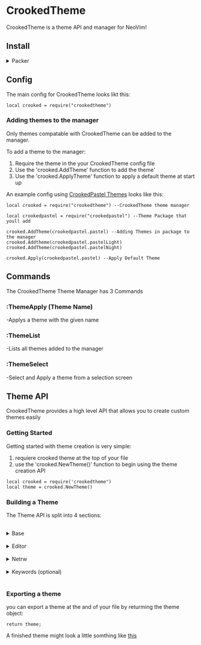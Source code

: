 # CrookedTheme

CrookedTheme is a theme API and manager for NeoVim!

## Install
<details>
 <summary>Packer</summary>

  ```
  use{'ethan-heimer/crookedtheme'}
  ```

</details>

## Config

The main config for CrookedTheme looks likt this: 

```
local crooked = require("crookedtheme")
```

### Adding themes to the manager 

Only themes compatable with CrookedTheme can be added to the manager. 

To add a theme to the manager:
1. Require the theme in the your CrookedTheme config file
2. Use the 'crooked.AddTheme' function to add the theme'
3. Use the 'crooked.ApplyTheme' function to apply a default theme at start up

An example config using [CrookedPastel Themes](https://github.com/Ethan-Heimer/CrookedPastel) looks like this:

```
local crooked = require("crookedtheme") --CrookedTheme theme manager

local crookedpastel = require("crookedpastel") --Theme Package that youll add

crooked.AddTheme(crookedpastel.pastel) --Adding Themes in package to the manager
crooked.Addtheme(crookedpastel.pastelLight)
crooked.AddTheme(crookedpastel.pastelNight)

crooked.Apply(crookedpastel.pastel) --Apply Default Theme
```
## Commands

The CrookedTheme Theme Manager has 3 Commands

### :ThemeApply (Theme Name)
-Applys a theme with the given name

### :ThemeList
-Lists all themes added to the manager

### :ThemeSelect
-Select and Apply a theme from a selection screen

## Theme API

CrookedTheme provides a high level API that allows you to create custom themes easily

### Getting Started

Getting started with theme creation is very simple:
1. requiere crooked theme at the top of your file
2. use the 'crooked.NewTheme()' function to begin using the theme creation API

```
local crooked = require('crookedtheme")
local theme = crooked.NewTheme()
```

### Building a Theme

The Theme API is split into 4 sections: 

<br>

<details>
  <summary>Base</summary>

  The Base Section contains all settings that have to do with basic code editing and files. Here are the settings you'll find:

  <details>
    <summary>number</summary>
    Changes the color of Numbers
   
    theme.base.number = {fg = (hex), bg = (hex), bold = (flag), underline = (flag), italic = (flag)}
    
  </details>

  <details>
    <summary>string</summary>
    Changes the color of Strings
   
    theme.base.string = {fg = (hex), bg = (hex), bold = (flag), underline = (flag), italic = (flag)}
    
  </details>

  <details>
    <summary>type</summary>
    Changes the color of types
   
    theme.base.type = {fg = (hex), bg = (hex), bold = (flag), underline = (flag), italic = (flag)}
    
  </details>

  <details>
    <summary>method</summary>
    Changes the color of method
   
    theme.base.method = {fg = (hex), bold = (flag), underline = (flag), italic = (flag)}
    
  </details>

  <details>
    <summary>identifier</summary>
    Changes the color of identifiers
   
    theme.base.identifier = {fg = (hex), bold = (flag), underline = (flag), italic = (flag)}
    
  </details>

  <details>
    <summary>statement</summary>
    Changes the color of Statements
   
    theme.base.statement = {fg = (hex), bold = (flag), underline = (flag), italic = (flag)}
    
  </details>

  <details>
    <summary>comment</summary>
    Changes the color of comments
   
    theme.base.comment = {fg = (hex), bold = (flag), underline = (flag), italic = (flag)}
    
  </details>

  <details>
    <summary>constant</summary>
    Changes the color of constants
   
    theme.base.number = {fg = (hex), bold = (flag), underline = (flag), italic = (flag)}
    
  </details>

  <details>
    <summary>preproc</summary>
    Changes the color of pre processors
   
    theme.base.preproc = {fg = (hex), bold = (flag), underline = (flag), italic = (flag)}
    
  </details>

  <details>
    <summary>symbol</summary>
    Changes the color of Symbols
   
    theme.base.symbol = {fg = (hex), bold = (flag), underline = (flag), italic = (flag)}
    
  </details>

  <details>
    <summary>boolean</summary>
    Changes the color of booleans
   
    theme.base.boolean = {fg = (hex), bold = (flag), underline = (flag), italic = (flag)}
    
  </details>

  <details>
    <summary>keyword</summary>
    Changes the color of keywords
   
    theme.base.keyword = {fg = (hex), bold = (flag), underline = (flag), italic = (flag)}
    
  </details>

</details>

<br>

<details>
  <summary>Editor</summary>

  The Editor section contains all settings that have to do with the text editor. Here are the settings you'll find:

   <details>
    <summary>lineNumber</summary>
    Changes the color of the line numbers
   
    theme.editor.lineNumber = {fg = (hex), bold = (flag), underline = (flag), italic = (flag)}
    
  </details>

  <details>
    <summary>colorColumn</summary>
    Changes the color of the color column
   
    theme.editor.colorColumn = {fg = (hex), bold = (flag), underline = (flag), italic = (flag)}
    
  </details>

  <details>
    <summary>background</summary>
    Changes the color of the editor background
   
    theme.editor.background = {fg = (hex), bold = (flag), underline = (flag), italic = (flag)}
    
  </details>

  <details>
    <summary>cursorColumn</summary>
    Changes the color of the cursor column
   
    theme.editor.cursorColumn = {fg = (hex), bold = (flag), underline = (flag), italic = (flag)}
    
  </details>

  <details>
    <summary>indentLine</summary>
    Changes the color of an indent line (if you have one)
   
    theme.editor.indentLine = {fg = (hex), bold = (flag), underline = (flag), italic = (flag)}
    
  </details>

  <details>
    <summary>indentScope</summary>
    Changes the color of an indent line when you are in scope (if you have one)
   
    theme.editor.indentScope = {fg = (hex), bold = (flag), underline = (flag), italic = (flag)}
    
  </details>

  <details>
    <summary>error</summary>
    Changes the color of errors
   
    theme.editor.error = {fg = (hex), bold = (flag), underline = (flag), italic = (flag)}
    
  </details>

  <details>
    <summary>warning</summary>
    Changes the color of warnings
   
    theme.editor.warning = {fg = (hex), bold = (flag), underline = (flag), italic = (flag)}
    
  </details>

  <details>
    <summary>menu</summary>
    Changes the color of float menus
   
    theme.editor.menu = {fg = (hex), bold = (flag), underline = (flag), italic = (flag)}
    
  </details>

  <details>
    <summary>title</summary>
    Changes the color of any titles
   
    theme.editor.title = {fg = (hex), bold = (flag), underline = (flag), italic = (flag)}
    
  </details>

  <details>
    <summary>search</summary>
    Changes the color of searches
   
    theme.editor.search = {fg = (hex), bold = (flag), underline = (flag), italic = (flag)}
    
  </details>

  <details>
    <summary>nontext</summary>
    Changes the color of non text elements
   
    theme.editor.nontext  = {fg = (hex), bold = (flag), underline = (flag), italic = (flag)}
    
  </details>
</details>

<br>

<details>
  <summary>Netrw</summary>

   The Netrwr section contains all settings that have to do with Netrw. Here are the settings you'll find:

   <details>
    <summary>dir</summary>
    Changes the color of directories
   
    theme.netrw.dir  = {fg = (hex), bold = (flag), underline = (flag), italic = (flag)}
    
  </details>

  <details>
    <summary>exe</summary>
    Changes the color of executables
   
    theme.netrw.exe  = {fg = (hex), bold = (flag), underline = (flag), italic = (flag)}
    
  </details>

  <details>
    <summary>symlink</summary>
    Changes the color of symlinks
   
    theme.netrw.symlink  = {fg = (hex), bold = (flag), underline = (flag), italic = (flag)}
    
  </details>

  <details>
    <summary>version</summary>
    Changes the color of the netrw version
   
    theme.netrw.version  = {fg = (hex), bold = (flag), underline = (flag), italic = (flag)}
    
  </details>

  <details>
    <summary>gray</summary>
    Changes the color of the netrw secondary color
   
    theme.netrw.gray  = {fg = (hex), bold = (flag), underline = (flag), italic = (flag)}
    
  </details>

  <details>
    <summary>comment</summary>
    Changes the color of netrw comments
   
    theme.netrw.comment  = {fg = (hex), bold = (flag), underline = (flag), italic = (flag)}
    
  </details>

  <details>
    <summary>base</summary>
    Changes the base color of netrw text
   
    theme.netrw.base  = {fg = (hex), bold = (flag), underline = (flag), italic = (flag)}
    
  </details>

  <details>
    <summary>time</summary>
    Changes the color of netrw time
   
    theme.netrw.time  = {fg = (hex), bold = (flag), underline = (flag), italic = (flag)}
    
  </details>

  <details>
    <summary>date</summary>
    Changes the color of netrw date
   
    theme.netrw.date  = {fg = (hex), bold = (flag), underline = (flag), italic = (flag)}
    
  </details>

  <details>
    <summary>change</summary>
    Changes the color of change highlighting in netrw
   
    theme.netrw.change  = {fg = (hex), bold = (flag), underline = (flag), italic = (flag)}
    
  </details>

  <details>
    <summary>cursorLine</summary>
    Changes the color of the cursor line
   
    theme.netrw.cursorLine  = {fg = (hex), bold = (flag), underline = (flag), italic = (flag)}
    
  </details>
</details>

<br>

<details>
  <summary>Keywords (optional)</summary>

   The Keywords section contains all settings that have to do with changing the colors of specific key words. These options are optional as the 'base' section covers most of these keywords. Here are the settings you'll find:

   <details>
    <summary>method</summary>
     Changes the color of the function declaration key word
   
     theme.keyword.method = {fg = (hex), bold = (flag), underline = (flag), italic = (flag)} 
  </details>

   <details>
    <summary>modifiers</summary>
    Changes the color of modifiers
   
    theme.keyword.modifier  = {fg = (hex), bold = (flag), underline = (flag), italic = (flag)}
    
  </details>

  <details>
    <summary>builtinType</summary>
    Changes the color of built in types
   
    theme.keyword.builtinType  = {fg = (hex), bold = (flag), underline = (flag), italic = (flag)}
    
  </details>

  <details>
    <summary>builtinMethod</summary>
    Changes the color of built in methods
   
    theme.keyword.builtinMethods  = {fg = (hex), bold = (flag), underline = (flag), italic = (flag)}
    
  </details>

  <details>
    <summary>builtinConstant</summary>
    Changes the color of built in constants
   
    theme.keyword.builtinConstants  = {fg = (hex), bold = (flag), underline = (flag), italic = (flag)}
    
  </details>

  <details>
    <summary>loop</summary>
    Changes the color of loop keywords (while, for, foreach)
   
    theme.keyword.loop  = {fg = (hex), bold = (flag), underline = (flag), italic = (flag)}
    
  </details>

  <details>
    <summary>returning</summary>
    Changes the color of the return keyword
   
    theme.keyword.returning  = {fg = (hex), bold = (flag), underline = (flag), italic = (flag)}
    
  </details>

  <details>
    <summary>conditional</summary>
    Changes the color of conditional keywords
   
    theme.keyword.conditional = {fg = (hex), bold = (flag), underline = (flag), italic = (flag)}
    
  </details>

  <details>
    <summary>macroConstants</summary>
    Changes the color of macro constants
   
    theme.keyword.macroConstant  = {fg = (hex), bold = (flag), underline = (flag), italic = (flag)}
    
  </details>

  <details>
    <summary>import</summary>
    Changes the color of import keywords
   
    theme.keyword.import  = {fg = (hex), bold = (flag), underline = (flag), italic = (flag)}
    
  </details>

  <details>
    <summary>define</summary>
    Changes the color of the '#define' keyword
   
    theme.keyword.define  = {fg = (hex), bold = (flag), underline = (flag), italic = (flag)}
    
  </details>

  <details>
    <summary>definitions</summary>
    Changes the color of class definitions (struct, class, template)
   
    theme.keyword.definitions = {fg = (hex), bold = (flag), underline = (flag), italic = (flag)}
    
  </details>
   
</details>

<br>

### Exporting a theme

you can export a theme at the and of your file by returming the theme object:

```
return theme;
```

A finished theme might look a little somthing like [this](https://github.com/Ethan-Heimer/CrookedPastel/blob/main/lua/crookedpastel/pastel.lua)






